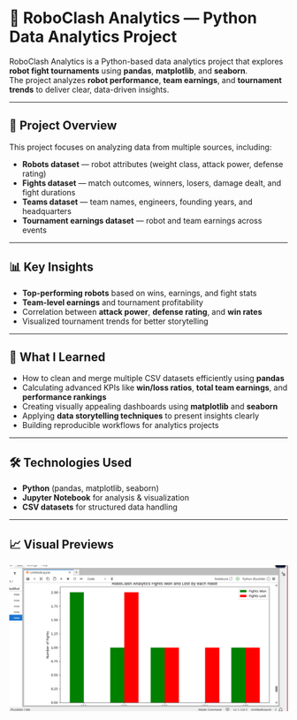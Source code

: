 # 🤖 RoboClash Analytics — Python Data Analytics Project

RoboClash Analytics is a Python-based data analytics project that explores **robot fight tournaments** using **pandas**, **matplotlib**, and **seaborn**.  
The project analyzes **robot performance**, **team earnings**, and **tournament trends** to deliver clear, data-driven insights.

---

## 📌 Project Overview
This project focuses on analyzing data from multiple sources, including:
- **Robots dataset** — robot attributes (weight class, attack power, defense rating)
- **Fights dataset** — match outcomes, winners, losers, damage dealt, and fight durations
- **Teams dataset** — team names, engineers, founding years, and headquarters
- **Tournament earnings dataset** — robot and team earnings across events

---

## 📊 Key Insights
- **Top-performing robots** based on wins, earnings, and fight stats  
- **Team-level earnings** and tournament profitability  
- Correlation between **attack power**, **defense rating**, and **win rates**  
- Visualized tournament trends for better storytelling

---

## 🧠 What I Learned
- How to clean and merge multiple CSV datasets efficiently using **pandas**
- Calculating advanced KPIs like **win/loss ratios**, **total team earnings**, and **performance rankings**
- Creating visually appealing dashboards using **matplotlib** and **seaborn**
- Applying **data storytelling techniques** to present insights clearly
- Building reproducible workflows for analytics projects

---

## 🛠️ Technologies Used
- **Python** (pandas, matplotlib, seaborn)
- **Jupyter Notebook** for analysis & visualization
- **CSV datasets** for structured data handling

---

## 📈 Visual Previews  
![Project Preview](screenshot.png)



